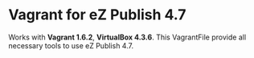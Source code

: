 Vagrant for eZ Publish 4.7
==========================

Works with **Vagrant 1.6.2**, **VirtualBox 4.3.6**. This VagrantFile provide all necessary tools to use eZ Publish 4.7.

